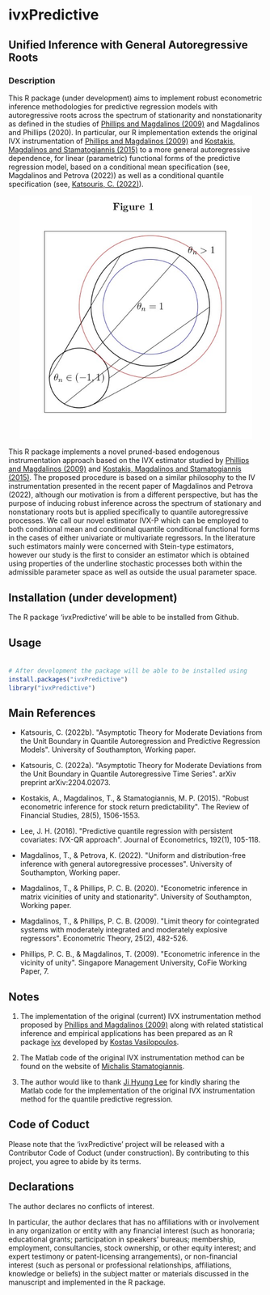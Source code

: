 # ivxPredictive 

## Unified Inference with General Autoregressive Roots

### Description 

This R package (under development) aims to implement robust econometric inference methodologies for predictive regression models with autoregressive roots across the spectrum of stationarity and nonstationarity as defined in the studies of [Phillips and Magdalinos (2009)](https://ideas.repec.org/p/skb/wpaper/cofie-06-2009.html) and  Magdalinos and Phillips (2020). In particular, our R implementation extends the original IVX instrumentation of [Phillips and Magdalinos (2009)](https://ideas.repec.org/p/skb/wpaper/cofie-06-2009.html) and [Kostakis, Magdalinos and Stamatogiannis (2015)](https://academic.oup.com/rfs/article/28/5/1506/1867633?login=true) to a more general autoregressive dependence, for linear (parametric) functional forms of the predictive regression model, based on a conditional mean specification (see, Magdalinos and Petrova (2022)) as well as a conditional quantile specification (see, [Katsouris, C. (2022)](https://arxiv.org/abs/2204.02073)).  

<p align="center">
  
<img src="https://github.com/christiskatsouris/ivxPredictive/blob/main/data/persistence.jpg" width="460"/>

</p>  
  
This R package implements a novel pruned-based endogenous instrumentation approach based on the IVX estimator studied by [Phillips and Magdalinos (2009)](https://ideas.repec.org/p/skb/wpaper/cofie-06-2009.html) and [Kostakis, Magdalinos and Stamatogiannis (2015)](https://academic.oup.com/rfs/article/28/5/1506/1867633?login=true). The proposed procedure is based on a similar philosophy to the IV instrumentation presented in the recent paper of Magdalinos and Petrova (2022), although our motivation is from a different perspective, but has the purpose of inducing robust inference across the spectrum of stationary and nonstationary roots but is applied specifically to quantile autoregressive processes. We call our novel estimator IVX-P which can be employed to both conditional mean and conditional quantile conditional functional forms in the cases of either univariate or multivariate regressors. In the literature such estimators mainly were concerned with Stein-type estimators, however our study is the first to consider an estimator which is obtained using properties of the underline stochastic processes both within the admissible parameter space as well as outside the usual parameter space.  
  
## Installation (under development) 

The R package ‘ivxPredictive’ will be able to be installed from Github.

## Usage 

```R

# After development the package will be able to be installed using
install.packages("ivxPredictive")
library("ivxPredictive")

```

## Main References

- Katsouris, C. (2022b). "Asymptotic Theory for Moderate Deviations from the Unit Boundary in Quantile Autoregression and Predictive Regression Models". University of Southampton, Working paper.  

- Katsouris, C. (2022a). "Asymptotic Theory for Moderate Deviations from the Unit Boundary in Quantile Autoregressive Time Series". arXiv preprint arXiv:2204.02073.

- Kostakis, A., Magdalinos, T., & Stamatogiannis, M. P. (2015). "Robust econometric inference for stock return predictability". The Review of Financial Studies, 28(5), 1506-1553.

- Lee, J. H. (2016). "Predictive quantile regression with persistent covariates: IVX-QR approach". Journal of Econometrics, 192(1), 105-118.

- Magdalinos, T., & Petrova, K. (2022). "Uniform and distribution-free inference with general autoregressive processes". University of Southampton, Working paper. 

- Magdalinos, T., & Phillips, P. C. B. (2020). "Econometric inference in matrix vicinities of unity and stationarity". University of Southampton, Working paper.  

- Magdalinos, T., & Phillips, P. C. B. (2009). "Limit theory for cointegrated systems with moderately integrated and moderately explosive regressors". Econometric Theory, 25(2), 482-526.

- Phillips, P. C. B., & Magdalinos, T. (2009). "Econometric inference in the vicinity of unity". Singapore Management University, CoFie Working Paper, 7.

## Notes

1. The implementation of the original (current) IVX instrumentation method proposed by [Phillips and Magdalinos (2009)](https://ideas.repec.org/p/skb/wpaper/cofie-06-2009.html) along with related statistical inference and empirical applications has been prepared as an R package [ivx](https://github.com/kvasilopoulos/ivx) developed by [Kostas Vasilopoulos](https://github.com/kvasilopoulos).

2. The Matlab code of the original IVX instrumentation method can be found on the website of [Michalis Stamatogiannis](https://sites.google.com/site/mpstamatogiannis/home).

3. The author would like to thank [Ji Hyung Lee](https://economics.illinois.edu/profile/jihyung) for kindly sharing the Matlab code for the implementation of the original IVX instrumentation method for the quantile predictive regression. 

## Code of Coduct

Please note that the ‘ivxPredictive’ project will be released with a Contributor Code of Coduct (under construction). By contributing to this project, you agree to abide by its terms.

## Declarations

The author declares no conflicts of interest. 

In particular, the author declares that has no affiliations with or involvement in any organization or entity with any financial interest (such as honoraria; educational grants; participation in speakers’ bureaus; membership, employment, consultancies, stock ownership, or other equity interest; and expert testimony or patent-licensing arrangements), or non-financial interest (such as personal or professional relationships, affiliations, knowledge or beliefs) in the subject matter or materials discussed in the manuscript and implemented in the R package.


